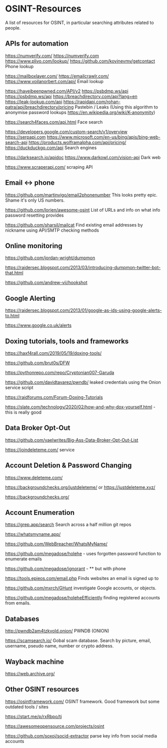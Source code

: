 # OSINT-Resources
A list of resources for OSINT, in particular searching attributes related to people.

## APIs for automation

https://numverify.com/ https://numverify.com https://www.plivo.com/lookup/ https://github.com/kovinevmv/getcontact Phone lookup

https://mailboxlayer.com/ https://emailcrawlr.com/ https://www.voilanorbert.com/api/ Email lookup

https://haveibeenpwned.com/API/v2 https://psbdmp.ws/api https://psbdmp.ws/api https://breachdirectory.com/api?lang=en https://leak-lookup.com/api https://rapidapi.com/rohan-patra/api/breachdirectory/pricing Pastebin / Leaks (Using this algorithm to anonymise password lookups https://en.wikipedia.org/wiki/K-anonymity)
 
https://search4faces.com/api.html Face search

https://developers.google.com/custom-search/v1/overview https://serpapi.com https://www.microsoft.com/en-us/bing/apis/bing-web-search-api https://products.wolframalpha.com/api/pricing/ https://duckduckgo.com/api Search engines

https://darksearch.io/apidoc https://www.darkowl.com/vision-api Dark web

https://www.scraperapi.com/ scraping API

## Email <-> phone

https://github.com/martinvigo/email2phonenumber This looks pretty epic. Shame it's only US numbers.

https://github.com/lorien/awesome-osint List of URLs and info on what info password resetting provides

https://github.com/sharsil/mailcat Find existing email addresses by nickname using API/SMTP checking methods

## Online monitoring 

https://github.com/jordan-wright/dumpmon 

https://raidersec.blogspot.com/2013/03/introducing-dumpmon-twitter-bot-that.html 

https://github.com/andrew-vii/hookshot 

## Google Alerting 

https://raidersec.blogspot.com/2013/01/google-as-ids-using-google-alerts-to.html 

https://www.google.co.uk/alerts
  
## Doxing tutorials, tools and frameworks  

https://haxf4rall.com/2019/05/19/doxing-tools/ 

https://github.com/brut0s/DFW 

https://pythonrepo.com/repo/Cryptonian007-Garuda 

https://github.com/davidtavarez/pwndb/ leaked credentials using the Onion service script 

https://raidforums.com/Forum-Doxing-Tutorials 

https://slate.com/technology/2020/02/how-and-why-dox-yourself.html - this is really good 

## Data Broker Opt-Out  

https://github.com/yaelwrites/Big-Ass-Data-Broker-Opt-Out-List 

https://joindeleteme.com/ service 

## Account Deletion & Password Changing

https://www.deleteme.com/  

https://backgroundchecks.org/justdeleteme/ or https://justdeleteme.xyz/ 

https://backgroundchecks.org/ 

## Account Enumeration 

https://grep.app/search Search across a half million git repos

https://whatsmyname.app/ 

https://github.com/WebBreacher/WhatsMyName/ 

https://github.com/megadose/holehe - uses forgotten password function to enumerate emails 

https://github.com/megadose/ignorant - ** but with phone 

https://tools.epieos.com/email.php Finds websites an email is signed up to

https://github.com/mxrch/GHunt investigate Google accounts, or objects.

https://github.com/megadose/holeheEfficiently finding registered accounts from emails.

## Databases

http://pwndb2am4tzkvold.onion/ PWNDB (ONION) 

https://scamsearch.io/ Gobal scam database. Search by picture, email, username, pseudo name, number or crypto address. 

## Wayback machine

https://web.archive.org/ 

## Other OSINT resources

https://osintframework.com/ OSINT framework. Good framework but some outdated tools / sites

https://start.me/p/rxRbpo/ti 

https://awesomeopensource.com/projects/osint 

https://github.com/soxoj/socid-extractor parse key info from social media accounts

